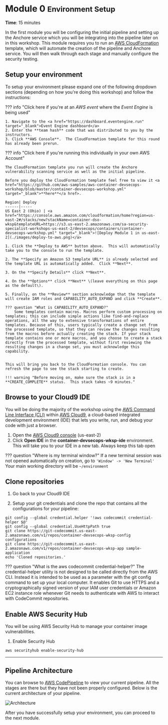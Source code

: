 # Module 0 <small>Environment Setup</small>

**Time**: 15 minutes

In the first module you will be configuring the initial pipeline and setting up the Anchore service which you will be integrating into the pipeline later on in this workshop.  This module requires you to run an <a href="https://aws.amazon.com/cloudformation/" target="_blank">AWS CloudFormation</a> template, which will automate the creation of the pipeline and Anchore service.  You will then walk through each stage and manually configure the security testing.

## Setup your environment

To setup your environment please expand one of the following dropdown sections (depending on how you're doing this workshop) and follow the instructions: 

??? info  "Click here if you're at an *AWS event* where the *Event Engine* is being used"
	
	1. Navigate to the <a href="https://dashboard.eventengine.run" target="_blank">Event Engine dashboard</a>
	2. Enter the **team hash** code that was distributed to you by the instructors.
	3. Click **AWS Console**.  The CloudFormation template for this round has already been prerun.

??? info  "Click here if you're running this individually in your own AWS Account"

    The CloudFormation template you run will create the Anchore vulnerability scanning service as well as the initial pipeline.  

    Before you deploy the CloudFormation template feel free to view it <a href="https://github.com/aws-samples/aws-container-devsecops-workshop/blob/master/container-devsecops-workshop.yml" target="_blank">**here**</a href>.

    Region| Deploy
    ------|-----
    US East 2 (Ohio) | <a href="https://console.aws.amazon.com/cloudformation/home?region=us-east-2#/stacks/new?stackName=container-dso-wksp&templateURL=https://s3.us-east-2.amazonaws.com/sa-security-specialist-workshops-us-east-2/devsecops/containers/container-devsecops-workshop.yml" target="_blank">![Deploy Module 1 in us-east-2](./images/deploy-to-aws.png)</a>

    1. Click the **Deploy to AWS** button above.  This will automatically take you to the console to run the template.

    2. The **Specify an Amazon S3 template URL** is already selected and the template URL is automatically added.  Click **Next**.

    3. On the **Specify Details** click **Next**. 
	
    4. On the **Options** click **Next** \(leave everything on this page as the default\).

    5. Finally, on the **Review** section acknowledge that the template will create IAM roles and CAPABILITY_AUTO_EXPAND and click **Create**.

    ??? question "What is CAPABILITY_AUTO_EXPAND?"
        Some templates contain macros. Macros perform custom processing on templates; this can include simple actions like find-and-replace operations, all the way to extensive transformations of entire templates. Because of this, users typically create a change set from the processed template, so that they can review the changes resulting from the macros before actually creating the stack. If your stack template contains one or more macros, and you choose to create a stack directly from the processed template, without first reviewing the resulting changes in a change set, you must acknowledge this capability.


    This will bring you back to the CloudFormation console. You can refresh the page to see the stack starting to create.

    !!! warning "Before moving on, make sure the stack is in a **CREATE_COMPLETE** status.  This stack takes ~9 minutes."

## Browse to your Cloud9 IDE

You will be doing the majority of the workshop using the <a href="https://aws.amazon.com/cli/" target="_blank">AWS Command Line Interface (CLI)</a> within <a href="https://aws.amazon.com/cloud9/" target="_blank">AWS Cloud9</a>, a cloud-based integrated development environment (IDE) that lets you write, run, and debug your code with just a browser.

1.	Open the <a href="https://us-east-2.console.aws.amazon.com/cloud9/home?region=us-east-2" target="_blank">AWS Cloud9 console</a> (us-east-2)
2.	Click **Open IDE** in the **container-devsecops-wksp-ide** environment.  This will take you to your IDE in a new tab.  Always keep this tab open 

??? question "Where is my terminal window?"
    If a new terminal session was not opened automatically on creation, go to ```'Window' -> 'New Terminal'```
    Your main working directory will be ```~/environment```

## Clone repositories

1.  Go back to your Cloud9 IDE

2.  Setup your git credentials and clone the repo that contains all the configurations for your pipeline:

```
git config --global credential.helper '!aws codecommit credential-helper $@'
git config --global credential.UseHttpPath true
git clone https://git-codecommit.us-east-2.amazonaws.com/v1/repos/container-devsecops-wksp-config configurations
git clone https://git-codecommit.us-east-2.amazonaws.com/v1/repos/container-devsecops-wksp-app sample-application
echo 'Cloned repositories.'
```

??? question "What is the aws codecommit credential-helper?"
    The credential-helper utility is not designed to be called directly from the AWS CLI. Instead it is intended to be used as a parameter with the git config command to set up your local computer. It enables Git to use HTTPS and a cryptographically signed version of your IAM user credentials or Amazon EC2 instance role whenever Git needs to authenticate with AWS to interact with CodeCommit repositories.

## Enable AWS Security Hub

You will be using AWS Security Hub to manage your container image vulnerabilities.

1.  Enable Security Hub

```
aws securityhub enable-security-hub
```

---

## Pipeline Architecture

You can browse to <a href="https://us-east-2.console.aws.amazon.com/codesuite/codepipeline/pipelines/container-devsecops-wksp-pipeline/view" target="_blank">AWS CodePipeline</a> to view your current pipeline.  All the stages are there but they have not been properly configured.  Below is the current architecture of your pipeline.

![Architecture](./images/00-arch.png "Pipeline Architecture")

After you have successfully setup your environment, you can proceed to the next module.
